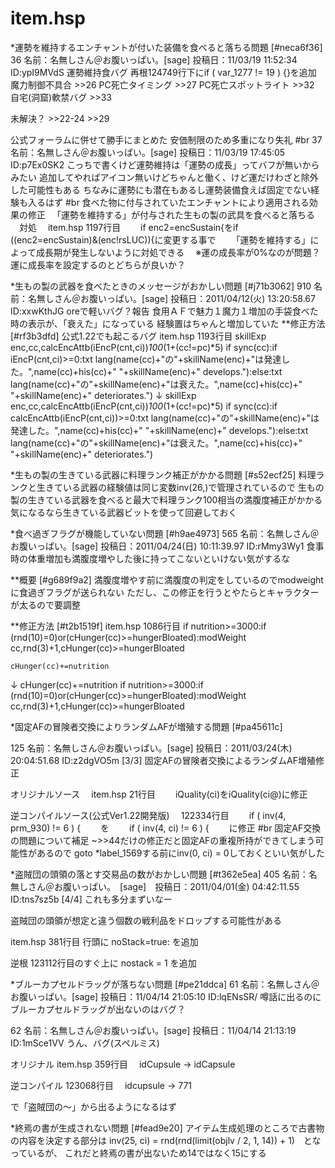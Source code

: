 # item.hsp


*運勢を維持するエンチャントが付いた装備を食べると落ちる問題 [#neca6f36]
36 名前：名無しさん＠お腹いっぱい。[sage] 投稿日：11/03/19 11:52:34 ID:ypI9MVdS
運勢維持食バグ 再根124749行下にif ( var_1277 != 19 ) {}を追加
魔力制御不具合 >>26
PC死亡タイミング >>27
PC死亡スポットライト >>32
自宅(洞窟)軟禁バグ >>33

未解決？ >>22-24 >>29

公式フォーラムに併せて勝手にまとめた
安価制限のため多重になり失礼
#br
37 名前：名無しさん＠お腹いっぱい。[sage] 投稿日：11/03/19 17:45:05 ID:p7Ex0SK2
こっちで書くけど運勢維持は「運勢の成長」ってバフが無いからみたい
追加してやればアイコン無いけどちゃんと働く、けど運だけわざと除外した可能性もある
ちなみに運勢にも潜在もあるし運勢装備食えば固定でない経験も入るはず
#br
食べた物に付与されていたエンチャントにより適用される効果の修正
　「運勢を維持する」が付与された生もの製の武具を食べると落ちる
　対処
　item.hsp 1197行目
　　if enc2=encSustain{をif &#40;(enc2=encSustain)&(enc!rsLUC)){に変更する事で
　　「運勢を維持する」によって成長期が発生しないように対処できる
　※運の成長率が0%なのが問題？運に成長率を設定するのとどちらが良いか？

*生もの製の武器を食べたときのメッセージがおかしい問題 [#j71b3062]
910 名前：名無しさん＠お腹いっぱい。[sage] 投稿日：2011/04/12(火) 13:20:58.67 ID:xxwKthJG
oreで軽いバグ？報告
食用ＡＦで魅力１魔力１増加の手袋食べた時の表示が、「衰えた」になっている
経験置はちゃんと増加していた
**修正方法 [#rf3b3dfd]
公式1.22でも起こるバグ
item.hsp 1193行目
			skillExp enc,cc,calcEncAttb(iEncP(cnt,ci))*100*(1+(cc!=pc)*5)
			if sync(cc):if iEncP(cnt,ci)>=0:txt lang(name(cc)+"の"+skillName(enc)+"は発達した。",name(cc)+his(cc)+" "+skillName(enc)+" develops."):else:txt lang(name(cc)+"の"+skillName(enc)+"は衰えた。",name(cc)+his(cc)+" "+skillName(enc)+" deteriorates.")
↓
			skillExp enc,cc,calcEncAttb(iEncP(cnt,ci))*100*(1+(cc!=pc)*5)
			if sync(cc):if calcEncAttb(iEncP(cnt,ci))>=0:txt lang(name(cc)+"の"+skillName(enc)+"は発達した。",name(cc)+his(cc)+" "+skillName(enc)+" develops."):else:txt lang(name(cc)+"の"+skillName(enc)+"は衰えた。",name(cc)+his(cc)+" "+skillName(enc)+" deteriorates.")


*生もの製の生きている武器に料理ランク補正がかかる問題 [#s52ecf25]
料理ランクと生きている武器の経験値は同じ変数inv(26,)で管理されているので
生もの製の生きている武器を食べると最大で料理ランク100相当の満腹度補正がかかる
気になるなら生きている武器ビットを使って回避しておく

*食べ過ぎフラグが機能していない問題 [#h9ae4973]
565 名前：名無しさん＠お腹いっぱい。[sage] 投稿日：2011/04/24(日) 10:11:39.97 ID:rMmy3Wy1
食事時の体重増加も満腹度増やした後に持ってこないといけない気がするな

**概要 [#g689f9a2]
満腹度増やす前に満腹度の判定をしているのでmodweightに食過ぎフラグが送られない
ただし、この修正を行うとやたらとキャラクターが太るので要調整

**修正方法 [#t2b1519f]
item.hsp 1086行目
 	if nutrition>=3000:if (rnd(10)=0)or(cHunger(cc)>=hungerBloated):modWeight cc,rnd(3)+1,cHunger(cc)>=hungerBloated
 
	cHunger(cc)+=nutrition
↓
 	cHunger(cc)+=nutrition
	if nutrition>=3000:if (rnd(10)=0)or(cHunger(cc)>=hungerBloated):modWeight cc,rnd(3)+1,cHunger(cc)>=hungerBloated

*固定AFの冒険者交換によりランダムAFが増殖する問題 [#pa45611c]

125 名前：名無しさん＠お腹いっぱい。[sage] 投稿日：2011/03/24(木) 20:04:51.68 ID:z2dgVO5m [3/3]
固定AFの冒険者交換によるランダムAF増殖修正

オリジナルソース
　item.hsp 21行目
　　iQuality(ci)をiQuality(ci@)に修正

逆コンパイルソース(公式Ver1.22開発版)
　122334行目
　　if ( inv(4, prm_930) != 6 ) {
　　を
　　if ( inv(4, ci) != 6 ) {
　　に修正
#br
固定AF交換の問題について補足
~>>44だけの修正だと固定AFの重複所持ができてしまう可能性があるので
goto *label_1569する前にinv(0, ci) = 0しておくといい気がした

*盗賊団の頭領の落とす交易品の数がおかしい問題 [#t362e5ea]
405 名前：名無しさん＠お腹いっぱい。　[sage]　投稿日：2011/04/01(金) 04:42:11.55 ID:tns7sz5b [4/4]
これも多分まずいなー

盗賊団の頭領が想定と違う個数の戦利品をドロップする可能性がある

item.hsp 381行目
行頭に
noStack=true:
を追加

逆根
123112行目のすぐ上に
nostack = 1
を追加

*ブルーカプセルドラッグが落ちない問題 [#pe21ddca]
61 名前：名無しさん＠お腹いっぱい。[sage] 投稿日：11/04/14 21:05:10 ID:lqENsSR/
噂話に出るのにブルーカプセルドラッグが出ないのはバグ？

62 名前：名無しさん＠お腹いっぱい。[sage] 投稿日：11/04/14 21:13:19 ID:1mSce1VV
うん、バグ(スペルミス)

オリジナル
item.hsp 359行目
　idCupsule -> idCapsule

逆コンパイル
123068行目
　idcupsule -> 771

で「盗賊団の～」から出るようになるはず

*終焉の書が生成されない問題 [#fead9e20]
アイテム生成処理のところで古書物の内容を決定する部分は
inv(25, ci) = rnd(rnd(limit(objlv / 2, 1, 14)) + 1)　となっているが、
これだと終焉の書が出ないため14ではなく15にする

